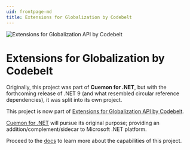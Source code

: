 ```yaml
---
uid: frontpage-md
title: Extensions for Globalization by Codebelt
---
```

![Extensions for Globalization API by Codebelt](/images/128x128.png)

# Extensions for Globalization by Codebelt

Originally, this project was part of **Cuemon for .NET**, but with the forthcoming release of .NET 9 (and what resembled circular reference dependencies), it was split into its own project.

This project is now part of [Extensions for Globalization API by Codebelt](https://github.com/codebeltnet/globalization).

[Cuemon for .NET](https://www.cuemon.net/) will pursue its original purpose; providing an addition/complement/sidecar to Microsoft .NET platform.

Proceed to the [docs](/api/Codebelt.Extensions.Globalization.html) to learn more about the capabilities of this project.
